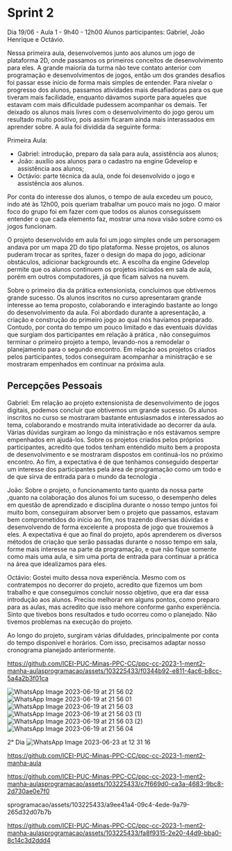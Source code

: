 # Sprint 2

Dia 19/06 - Aula 1 - 9h40 - 12h00
Alunos participantes: Gabriel, João Henrique e Octávio.

Nessa primeira aula, desenvolvemos junto aos alunos um jogo de plataforma 2D, onde passamos os primeiros conceitos de desenvolvimento para eles.
A grande maioria da turma não teve contato anterior com programação e desenvolvimentos de jogos, então um dos grandes desafios foi passar esse início de forma mais simples de entender.
Para nivelar o progresso dos alunos, passamos atividades mais desafiadoras para os que tiveram mais facilidade, enquanto dávamos suporte para aqueles que estavam com mais dificuldade pudessem acompanhar os demais.
Ter deixado os alunos mais livres com o desenvolvimento do jogo gerou um resultado muito positivo, pois assim ficaram ainda mais interassados em aprender sobre.
A aula foi dividida da seguinte forma:

Primeira Aula:
- Gabriel: introdução, preparo da sala para aula, assistência aos alunos;
- João: auxílio aos alunos para o cadastro na engine Gdevelop e assistência aos alunos;
- Octávio: parte técnica da aula, onde foi desenvolvido o jogo e assistência aos alunos.

Por conta do interesse dos alunos, o tempo de aula excedeu um pouco, indo até às 12h00, pois queriam trabalhar um pouco mais no jogo.
O maior foco do grupo foi em fazer com que todos os alunos conseguissem entender o que cada elemento faz, mostrar uma nova visão sobre como os jogos funcionam.

O projeto desenvolvido em aula foi um jogo simples onde um personagem andava por um mapa 2D do tipo plataforma. Nesse projetos, os alunos puderam trocar as sprites,
fazer o design do mapa do jogo, adicionar obstáculos, adicionar backgrounds etc. A escolha da engine Gdevelop permite que os alunos continuem os projetos iniciados em sala de aula, 
porém em outros computadores, já que ficam salvos na nuvem. 

Sobre o primeiro dia da prática extensionista, concluimos que obtivemos grande sucesso. Os alunos inscritos no curso apresentaram grande interesse ao tema proposto, colaborando e interagindo bastante ao longo do desenvolvimento da aula. Foi abordado durante a apresentação, a criação e construção do primeiro jogo ao qual nós havíamos preparado. Contudo, por conta do tempo um pouco limitado e das eventuais dúvidas que surgiam dos participantes em relação à prática , não conseguimos terminar o primeiro projeto a tempo, levando-nos a remodelar o planejamento para o segundo encontro. Em relação aos projetos criados pelos participantes, todos conseguiram acompanhar a ministração e se mostraram empenhados em continuar na próxima aula.

## Percepções Pessoais

Gabriel:
Em relação ao projeto extensionista de desenvolvimento de jogos digitais, podemos concluir que obtivemos um grande sucesso. Os alunos inscritos
no curso se mostraram bastante entusiasmados e interessados ao tema, colaborando e mostrando muita interatividade ao decorrer da aula. Várias 
dúvidas surgiram ao longo da ministração e nós estávamos sempre empenhados em ajudá-los. Sobre os projetos criados pelos próprios participantes,
acredito que todos tenham entendido muito bem a proposta de desenvolvimento e se mostraram dispostos em continuá-los no próximo encontro. Ao fim,
a expectativa é de que tenhamos conseguido despertar um interesse dos participantes pela área de programação como um todo e de que sirva de entrada para o mundo da tecnologia .

João:
Sobre o projeto, o funcionamento tanto quanto da nossa parte ,quanto na colaboração dos alunos foi um sucesso, o desempenho deles em questão de aprendizado e disciplina durante o nosso tempo juntos foi muito bom, conseguiram absorver bem o projeto que passamos, estavam bem comprometidos do início ao fim, nos trazendo diversas dúvidas e  desenvolvendo de forma excelente a proposta de jogo que trouxemos à eles.
A expectativa é que ao final do projeto, após aprenderem os diversos métodos de criação que serão passadas durante o nosso tempo em sala, forme mais interesse na parte da programação, e que não fique somente como mais uma aula, e sim uma porta de entrada para  continuar a prática na área que idealizamos para eles.

Octávio: 
Gostei muito dessa nova experiência. Mesmo com os contratempos no decorrer do projeto, acredito que fizemos um bom trabalho e que conseguimos concluir nosso objetivo, que era dar essa introdução aos alunos. Preciso melhorar em alguns pontos, como preparo para as aulas, mas acredito que isso mehore conforme ganho experiência. Sinto que tivebos bons resultados e tudo ocorreu como o planejado.
Não tivemos problemas na execução do projeto.

Ao longo do projeto, surgiram várias difuldades, principalmente por conta do tempo disponível e horários. Com isso, precisamos adaptar nosso cronograma planejado anteriormente.


https://github.com/ICEI-PUC-Minas-PPC-CC/ppc-cc-2023-1-ment2-manha-aulasprogramacao/assets/103225433/f0344b92-e811-4ac6-b8cc-5a4a2b3f01ca


![WhatsApp Image 2023-06-19 at 21 56 02](https://github.com/ICEI-PUC-Minas-PPC-CC/ppc-cc-2023-1-ment2-manha-aulasprogramacao/assets/103225433/d008afca-eef9-4a6e-97ad-86c172dd2cbf)
![WhatsApp Image 2023-06-19 at 21 56 01](https://github.com/ICEI-PUC-Minas-PPC-CC/ppc-cc-2023-1-ment2-manha-aulasprogramacao/assets/103225433/344ab238-a0c3-4b12-beef-a0ef27e7d82a)
![WhatsApp Image 2023-06-19 at 21 56 03](https://github.com/ICEI-PUC-Minas-PPC-CC/ppc-cc-2023-1-ment2-manha-aulasprogramacao/assets/103225433/0e97fe89-129f-44c6-9c3f-9e86d949b527)
![WhatsApp Image 2023-06-19 at 21 56 03 (1)](https://github.com/ICEI-PUC-Minas-PPC-CC/ppc-cc-2023-1-ment2-manha-aulasprogramacao/assets/103225433/fe031120-3a04-4b09-9211-04e7a31475a0)
![WhatsApp Image 2023-06-19 at 21 56 03 (2)](https://github.com/ICEI-PUC-Minas-PPC-CC/ppc-cc-2023-1-ment2-manha-aulasprogramacao/assets/103225433/45a369ae-d657-4f6b-8ebf-af002e318b1e)
![WhatsApp Image 2023-06-19 at 21 56 04](https://github.com/ICEI-PUC-Minas-PPC-CC/ppc-cc-2023-1-ment2-manha-aulasprogramacao/assets/103225433/e0a1a7b6-2d49-45ad-b135-2cad0d1aaae4)

2° Dia
![WhatsApp Image 2023-06-23 at 12 31 16](https://github.com/ICEI-PUC-Minas-PPC-CC/ppc-cc-2023-1-ment2-manha-aulasprogramacao/assets/103225433/731bd11f-f9b6-4d89-93fe-e7955186e3e7)


https://github.com/ICEI-PUC-Minas-PPC-CC/ppc-cc-2023-1-ment2-manha-aula

https://github.com/ICEI-PUC-Minas-PPC-CC/ppc-cc-2023-1-ment2-manha-aulasprogramacao/assets/103225433/c7f669d0-ca3a-4683-9bc8-2d730ae0e7f0

sprogramacao/assets/103225433/a9ee41a4-09c4-4ede-9a79-265d32d07b7b



https://github.com/ICEI-PUC-Minas-PPC-CC/ppc-cc-2023-1-ment2-manha-aulasprogramacao/assets/103225433/fa8f9315-2e20-44d9-bba0-8c14c3d2ddd4


